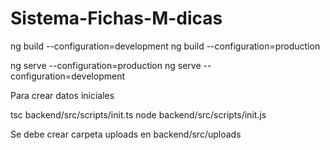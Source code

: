 # Sistema-Fichas-M-dicas


ng build --configuration=development
ng build --configuration=production

ng serve --configuration=production
ng serve --configuration=development

Para crear datos iniciales

tsc backend/src/scripts/init.ts
node backend/src/scripts/init.js

Se debe crear carpeta uploads en backend/src/uploads